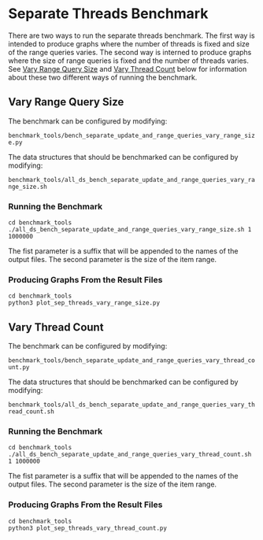 Separate Threads Benchmark
==========================


There are two ways to run the separate threads benchmark. The first
way is intended to produce graphs where the number of threads is fixed
and size of the range queries varies. The second way is interned to
produce graphs where the size of range queries is fixed and the number
of threads varies. See [Vary Range Query Size](#vary-range-query-size)
and [Vary Thread Count](#vary-thread-count) below for information
about these two different ways of running the benchmark.


Vary Range Query Size
---------------------

The benchmark can be configured by modifying:

`benchmark_tools/bench_separate_update_and_range_queries_vary_range_size.py`

The data structures that should be benchmarked can be configured by
modifying:

`benchmark_tools/all_ds_bench_separate_update_and_range_queries_vary_range_size.sh`

### Running the Benchmark

```
cd benchmark_tools
./all_ds_bench_separate_update_and_range_queries_vary_range_size.sh 1 1000000
```

The fist parameter is a suffix that will be appended to the names of
the output files. The second parameter is the size of the item range.

### Producing Graphs From the Result Files

```
cd benchmark_tools
python3 plot_sep_threads_vary_range_size.py
```

Vary Thread Count
-----------------

The benchmark can be configured by modifying:

`benchmark_tools/bench_separate_update_and_range_queries_vary_thread_count.py`

The data structures that should be benchmarked can be configured by
modifying:

`benchmark_tools/all_ds_bench_separate_update_and_range_queries_vary_thread_count.sh`

### Running the Benchmark

```
cd benchmark_tools
./all_ds_bench_separate_update_and_range_queries_vary_thread_count.sh 1 1000000
```

The fist parameter is a suffix that will be appended to the names of
the output files. The second parameter is the size of the item range.

### Producing Graphs From the Result Files

```
cd benchmark_tools
python3 plot_sep_threads_vary_thread_count.py
```

